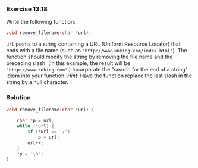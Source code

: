 ### Exercise 13.18

Write the following function:

```c
void remove_filename(char *url);
```

`url` points to a string containing a URL (Uniform Resource Locator) that ends
with a file name (such as `"http://www.knking.com/index.html"`). The function
should modify the string by removing the file name and the preceding slash. (In
this example, the result will be `"http://www.knking.com"`.) Incorporate the
"search for the end of a string" idiom into your function. *Hint*: Have the
function replace the last slash in the string by a null character.

### Solution

```c
void remove_filename(char *url) {

    char *p = url;
    while (*url) {
        if (*url == '/')
            p = url;
        url++;
    }
    *p = '\0';
}
```
